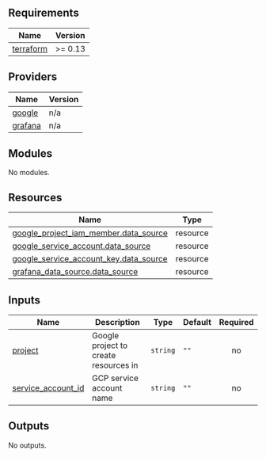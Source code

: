 <!-- BEGINNING OF PRE-COMMIT-TERRAFORM DOCS HOOK -->
## Requirements

| Name | Version |
|------|---------|
| <a name="requirement_terraform"></a> [terraform](#requirement\_terraform) | >= 0.13 |

## Providers

| Name | Version |
|------|---------|
| <a name="provider_google"></a> [google](#provider\_google) | n/a |
| <a name="provider_grafana"></a> [grafana](#provider\_grafana) | n/a |

## Modules

No modules.

## Resources

| Name | Type |
|------|------|
| [google_project_iam_member.data_source](https://registry.terraform.io/providers/hashicorp/google/latest/docs/resources/project_iam_member) | resource |
| [google_service_account.data_source](https://registry.terraform.io/providers/hashicorp/google/latest/docs/resources/service_account) | resource |
| [google_service_account_key.data_source](https://registry.terraform.io/providers/hashicorp/google/latest/docs/resources/service_account_key) | resource |
| [grafana_data_source.data_source](https://registry.terraform.io/providers/grafana/grafana/latest/docs/resources/data_source) | resource |

## Inputs

| Name | Description | Type | Default | Required |
|------|-------------|------|---------|:--------:|
| <a name="input_project"></a> [project](#input\_project) | Google project to create resources in | `string` | `""` | no |
| <a name="input_service_account_id"></a> [service\_account\_id](#input\_service\_account\_id) | GCP service account name | `string` | `""` | no |

## Outputs

No outputs.
<!-- END OF PRE-COMMIT-TERRAFORM DOCS HOOK -->